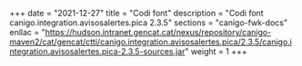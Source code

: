 +++
date        = "2021-12-27"
title       = "Codi font"
description = "Codi font canigo.integration.avisosalertes.pica 2.3.5"
sections    = "canigo-fwk-docs"
enllac		= "https://hudson.intranet.gencat.cat/nexus/repository/canigo-maven2/cat/gencat/ctti/canigo.integration.avisosalertes.pica/2.3.5/canigo.integration.avisosalertes.pica-2.3.5-sources.jar"
weight		= 1
+++
